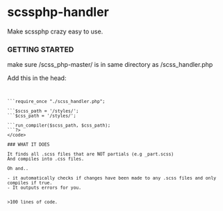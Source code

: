 # scssphp-handler
Make scssphp crazy easy to use. 

### GETTING STARTED

make sure /scss_php-master/ 
is in same directory as /scss_handler.php

Add this in the head:
<code>
```<?php
```require_once "./scss_handler.php";

```$scss_path = '/styles/';    
```$css_path = '/styles/';  

```run_compiler($scss_path, $css_path);
```?>
</code>

### WHAT IT DOES

It finds all .scss files that are NOT partials (e.g _part.scss)
And compiles into .css files. 

Oh and..

- it automatically checks if changes have been made to any .scss files and only compiles if true.
- It outputs errors for you.


>100 lines of code.

